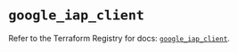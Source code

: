 # `google_iap_client`

Refer to the Terraform Registry for docs: [`google_iap_client`](https://registry.terraform.io/providers/hashicorp/google/6.39.0/docs/resources/iap_client).
